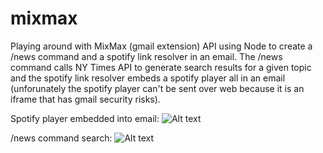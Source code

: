 # mixmax
Playing around with MixMax (gmail extension) API using Node to create a /news command and a spotify link resolver in an email.
The /news command calls NY Times API to generate search results for a given topic and the spotify link resolver 
embeds a spotify player all in an email (unforunately the spotify player can't be sent over web because it is an iframe 
that has gmail security risks).

Spotify player embedded into email:
![Alt text](https://raw.github.com/mikewang333/mixmax/master/images/mixmax_spotify.png)


/news command search:
![Alt text](https://raw.github.com/mikewang333/mixmax/master/images/mixmax_news.png)


